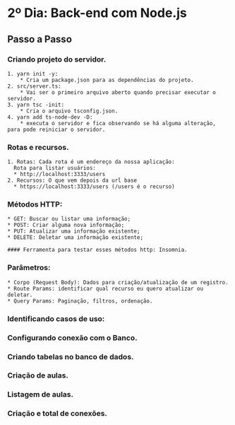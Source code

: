 # 2º Dia: Back-end com Node.js
  
  ## Passo a Passo

  ### Criando projeto do servidor.
    1. yarn init -y: 
        * Cria um package.json para as dependências do projeto.
    2. src/server.ts:
        * Vai ser o primeiro arquivo aberto quando precisar executar o servidor.
    3. yarn tsc -init:
        * Cria o arquivo tsconfig.json.
    4. yarn add ts-node-dev -D:
        * executa o servidor e fica observando se há alguma alteração, para pode reiniciar o servidor.
  
  ### Rotas e recursos.
    1. Rotas: Cada rota é um endereço da nossa aplicação:
      Rota para listar usuários:
      * http://localhost:3333/users
    2. Recursos: O que vem depois da url base
      * https://localhost:3333/users (/users é o recurso)

  ### Métodos HTTP:
    * GET: Buscar ou listar uma informação;
    * POST: Criar alguma nova informação;
    * PUT: Atualizar uma informação existente;
    * DELETE: Deletar uma informação existente;

    #### Ferramenta para testar esses métodos http: Insomnia.

  ### Parâmetros:
    * Corpo (Request Body): Dados para criação/atualização de um registro.
    * Route Params: identificar qual recurso eu quero atualizar ou deletar.
    * Query Params: Paginação, filtros, ordenação.

  ### Identificando casos de uso:

  ### Configurando conexão com o Banco.

  ### Criando tabelas no banco de dados.

  ### Criação de aulas.

  ### Listagem de aulas.

  ### Criação e total de conexões.